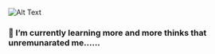 ![Alt Text](https://78.media.tumblr.com/df59b5284f490f2db9d87db4463f7844/tumblr_mo9fx2ieeN1rd6819o1_1280.gif)

###  🌱 I’m currently learning more and more thinks that unremunarated me......

<!--
**felipee1/felipee1** is a ✨ _special_ ✨ repository because its `README.md` (this file) appears on your GitHub profile.

Here are some ideas to get you started:

- 🔭 I’m currently working on ...
- 🌱 I’m currently learning ...
- 👯 I’m looking to collaborate on ...
- 🤔 I’m looking for help with ...
- 💬 Ask me about ...
- 📫 How to reach me: ...
- 😄 Pronouns: ...
- ⚡ Fun fact: ...
-->
